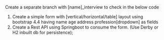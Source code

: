 Create a separate branch with [name]_interview to check in the below code

1) Create a simple form with [vertical/horizontal/table] layout using bootstrap 4.4 having name age address profession[dropdown] as fields
2) Create a Rest API using Springboot to consume the form. (Use Derby or H2 inbuilt db for persistence);
